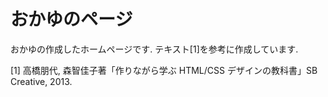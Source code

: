 # おかゆのページ
おかゆの作成したホームページです.
テキスト[1]を参考に作成しています.


[1] 高橋朋代, 森智佳子著「作りながら学ぶ HTML/CSS デザインの教科書」SB Creative, 2013.
